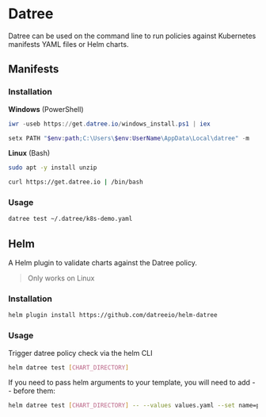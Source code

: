 # Datree
Datree can be used on the command line to run policies against Kubernetes manifests YAML files or Helm charts.

## Manifests
### Installation
**Windows** (PowerShell)
```powershell
iwr -useb https://get.datree.io/windows_install.ps1 | iex

setx PATH "$env:path;C:\Users\$env:UserName\AppData\Local\datree" -m
```

**Linux** (Bash)
```bash
sudo apt -y install unzip

curl https://get.datree.io | /bin/bash
```

### Usage
```bash
datree test ~/.datree/k8s-demo.yaml
```

## Helm
A Helm plugin to validate charts against the Datree policy.

>Only works on Linux

### Installation
```bash
helm plugin install https://github.com/datreeio/helm-datree
```

### Usage
Trigger datree policy check via the helm CLI
```bash
helm datree test [CHART_DIRECTORY]
```

If you need to pass helm arguments to your template, you will need to add -- before them:
```bash
helm datree test [CHART_DIRECTORY] -- --values values.yaml --set name=prod
```
